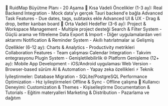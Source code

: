 🚀 RuidMap Büyütme Planı - 20 Aşama
📱 Kısa Vadeli Öncelikler (1-3 ay):
Real Backend Integration - Mock data'yı gerçek Tauri backend'e bağla
Advanced Task Features - Due dates, tags, subtasks ekle
Advanced UI & UX - Drag & drop, better kanban board
🎯 Orta Vadeli Hedefler (3-6 ay):
Project & Workspace Management - Multiple project desteği
Search & Filter System - Güçlü arama ve filtreleme
Data Export & Import - Diğer uygulamalardan veri aktarımı
Notification & Reminder System - Akıllı hatırlatmalar
📊 Gelişmiş Özellikler (6-12 ay):
Charts & Analytics - Productivity metrikleri
Collaboration Features - Team çalışması
Calendar Integration - Takvim entegrasyonu
Plugin System - Genişletilebilirlik
🌐 Platform Genişleme (12+ ay):
Mobile App Development - iOS/Android uygulaması
Web Version - Browser-based sürüm
AI & Automation - Yapay zeka özellikleri
⚡ Teknik İyileştirmeler:
Database Migration - SQLite/PostgreSQL
Performance Optimization - Hız iyileştirmeleri
Offline & Sync - Offline çalışma
🎨 Kullanıcı Deneyimi:
Customization & Themes - Kişiselleştirme
Documentation & Tutorials - Eğitim materyalleri
Marketing & Distribution - Pazarlama ve dağıtım
